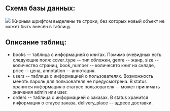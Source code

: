 ## Схема базы данных:
![](https://github.com/berdnikovse/bookstore/raw/main/info/scheme.jpg)
Жирным шрифтом выделены те строки, без которых новый объект не может быть внесён в таблицу.
## Описание таблиц:
* books -- таблица с информацией о книгах. Помимо очевидных есть следующие поля: cover_type -- тип обложки, genre -- жанр, size -- количество страниц, book_number -- количесвто книг на складе, price -- цена, annotation -- аннотация.
* users -- таблица с информацией о пользователях. Возможность менять пароль для пользователя не предусмотрена. В status хранится информация о статусе пользователя -- может принимать значения admin или user.
* orders -- таблица с информацией о заказах. В status хранится информация о стаусе заказа, delivery_place -- адресе доставки.